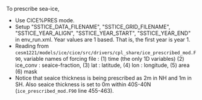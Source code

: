 To prescribe sea-ice,

- Use CICE%PRES mode.
- Setup "SSTICE_DATA_FILENAME", "SSTICE_GRID_FILENAME", "SSTICE_YEAR_ALIGN", "SSTICE_YEAR_START", "SSTICE_YEAR_END" in env_run.xml. Year values are 1 based. That is, the first year is year 1.
- Reading from `cesm1221/models/ice/cice/src/drivers/cpl_share/ice_prescribed_mod.F90`, variable names of forcing file : (1) time (the only 1D variables) (2) ice_conv : seaice-fraction, (3) lat : latitude, (4) lon : longitude, (5) area (6) mask
- Notice that seaice thickness is being prescribed as 2m in NH and 1m in SH. Also seaice thickness is set to 0m within 40S-40N (`ice_prescribed_mod.F90` line 455-463).


